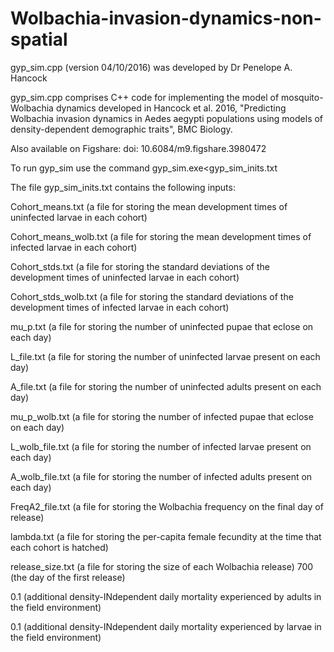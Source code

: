 # Wolbachia-invasion-dynamics-non-spatial
gyp_sim.cpp (version 04/10/2016) was developed by Dr Penelope A. Hancock

gyp_sim.cpp comprises C++ code for implementing the model
of mosquito-Wolbachia dynamics developed in Hancock et al. 2016,
"Predicting Wolbachia invasion dynamics in Aedes aegypti populations using
models of density-dependent demographic traits", BMC Biology.

Also available on Figshare: doi: 10.6084/m9.figshare.3980472

To run gyp_sim use the command gyp_sim.exe<gyp_sim_inits.txt

The file gyp_sim_inits.txt contains the following inputs:

Cohort_means.txt (a file for storing the mean development times of
uninfected larvae in each cohort)

Cohort_means_wolb.txt (a file for storing the mean development times
of infected larvae in each cohort)

Cohort_stds.txt (a file for storing the standard deviations of the 
development times of uninfected larvae in each cohort)

Cohort_stds_wolb.txt (a file for storing the standard deviations of
the development times of infected larvae in each cohort)

mu_p.txt (a file for storing the number of uninfected pupae that eclose
on each day)

L_file.txt (a file for storing the number of uninfected larvae present
on each day)

A_file.txt (a file for storing the number of uninfected adults present
on each day)

mu_p_wolb.txt (a file for storing the number of infected pupae that eclose
on each day)

L_wolb_file.txt (a file for storing the number of infected larvae present
on each day)

A_wolb_file.txt (a file for storing the number of infected adults present
on each day)

FreqA2_file.txt (a file for storing the Wolbachia frequency on the final day
of release)

lambda.txt (a file for storing the per-capita female fecundity at the time
that each cohort is hatched)

release_size.txt (a file for storing the size of each Wolbachia release)
700 (the day of the first release) 

0.1 (additional density-INdependent daily mortality experienced by adults 
in the field environment)

0.1 (additional density-INdependent daily mortality experienced by larvae 
 in the field environment)
